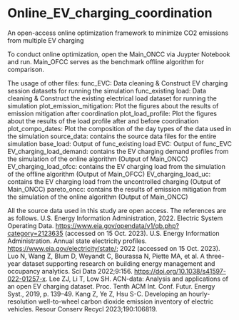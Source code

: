 # Online_EV_charging_coordination
An open-access online optimization framework to minimize CO2 emissions from multiple EV charging

To conduct online optimization, open the Main_ONCC via Juypter Notebook and run. Main_OFCC serves as the benchmark offline algorithm for comparison.

The usage of other files:
func_EVC: Data cleaning & Construct EV charging session datasets for running the simulation
func_existing load: Data cleaning & Construct the existing electrical load dataset for running the simulation
plot_emission_mitigation: Plot the figures about the results of emission mitigation after coordination
plot_load_profile: Plot the figures about the results of the load profile after and before coordination
plot_compo_dates: Plot the composition of the day types of the data used in the simulation
source_data: contains the source data files for the entire simulation
base_load: Output of func_existing load
EVC: Output of func_EVC
EV_charging_load_demand: contains the EV charging demand profiles from the simulation of the online algorithm (Output of Main_ONCC)
EV_charging_load_ofcc: contains the EV charging load from the simulation of the offline algorithm (Output of Main_OFCC)
EV_charging_load_uc: contains the EV charging load from the uncontrolled charging (Output of Main_ONCC)
pareto_oncc: contains the results of emission mitigation from the simulation of the online algorithm (Output of Main_ONCC)

All the source data used in this study are open access. The references are as follows.
U.S. Energy Information Administration, 2022. Electric System Operating Data. https://www.eia.gov/opendata/v1/qb.php?category=2123635 (accessed on 15 Oct. 2023).
U.S. Energy Information Administration. Annual state electricity profiles. https://www.eia.gov/electricity/state/; 2022 (accessed on 15 Oct. 2023).
Luo N, Wang Z, Blum D, Weyandt C, Bourassa N, Piette MA, et al. A three-year dataset supporting research on building energy management and occupancy analytics. Sci Data 2022;9:156. https://doi.org/10.1038/s41597-022-01257-x.
Lee ZJ, Li T, Low SH. ACN-data: Analysis and applications of an open EV charging dataset. Proc. Tenth ACM Int. Conf. Futur. Energy Syst., 2019, p. 139–49.
Kang Z, Ye Z, Hsu S-C. Developing an hourly-resolution well-to-wheel carbon dioxide emission inventory of electric vehicles. Resour Conserv Recycl 2023;190:106819.
